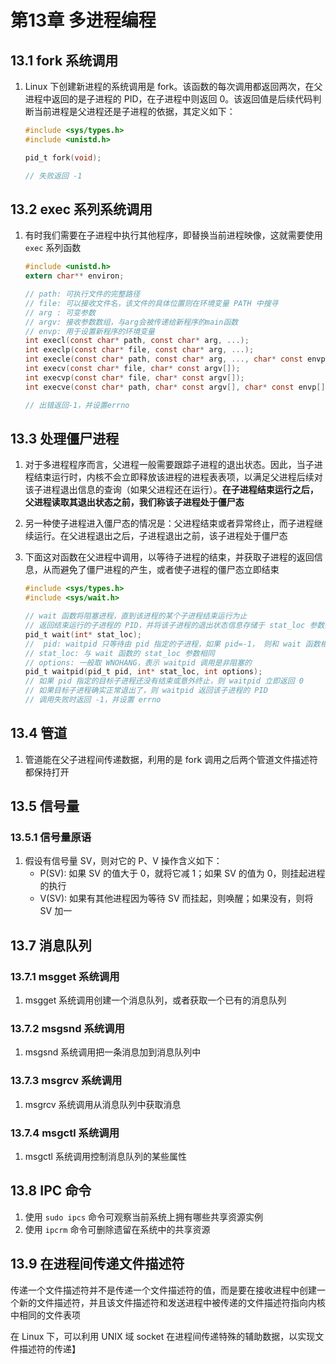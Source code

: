 # 第13章 多进程编程

## 13.1 fork 系统调用

1. Linux 下创建新进程的系统调用是 fork。该函数的每次调用都返回两次，在父进程中返回的是子进程的 PID，在子进程中则返回 0。该返回值是后续代码判断当前进程是父进程还是子进程的依据，其定义如下：

   ```c
   #include <sys/types.h>
   #include <unistd.h>

   pid_t fork(void);

   // 失败返回 -1
   ```

## 13.2 exec 系列系统调用

1. 有时我们需要在子进程中执行其他程序，即替换当前进程映像，这就需要使用 `exec` 系列函数

   ```c
   #include <unistd.h>
   extern char** environ;

   // path: 可执行文件的完整路径
   // file: 可以接收文件名，该文件的具体位置则在环境变量 PATH 中搜寻
   // arg : 可变参数
   // argv: 接收参数数组，与arg会被传递给新程序的main函数
   // envp: 用于设置新程序的环境变量
   int execl(const char* path, const char* arg, ...);
   int execlp(const char* file, const char* arg, ...);
   int execle(const char* path, const char* arg, ..., char* const envp[]);
   int execv(const char* file, char* const argv[]);
   int execvp(const char* file, char* const argv[]);
   int execve(const char* path, char* const argv[], char* const envp[]);

   // 出错返回-1，并设置errno
   ```

## 13.3 处理僵尸进程

1. 对于多进程程序而言，父进程一般需要跟踪子进程的退出状态。因此，当子进程结束运行时，内核不会立即释放该进程的进程表表项，以满足父进程后续对该子进程退出信息的查询（如果父进程还在运行）。**在子进程结束运行之后，父进程读取其退出状态之前，我们称该子进程处于僵尸态**
2. 另一种使子进程进入僵尸态的情况是：父进程结束或者异常终止，而子进程继续运行。在父进程退出之后，子进程退出之前，该子进程处于僵尸态
3. 下面这对函数在父进程中调用，以等待子进程的结束，并获取子进程的返回信息，从而避免了僵尸进程的产生，或者使子进程的僵尸态立即结束

   ```c
   #include <sys/types.h>
   #include <sys/wait.h>

   // wait 函数将阻塞进程，直到该进程的某个子进程结束运行为止
   // 返回结束运行的子进程的 PID，并将该子进程的退出状态信息存储于 stat_loc 参数指向的内存中
   pid_t wait(int* stat_loc);
   //  pid: waitpid 只等待由 pid 指定的子进程，如果 pid=-1， 则和 wait 函数相同，即等待任意一个子进程结束
   // stat_loc: 与 wait 函数的 stat_loc 参数相同
   // options: 一般取 WNOHANG，表示 waitpid 调用是非阻塞的
   pid_t waitpid(pid_t pid, int* stat_loc, int options);
   // 如果 pid 指定的目标子进程还没有结束或意外终止，则 waitpid 立即返回 0
   // 如果目标子进程确实正常退出了，则 waitpid 返回该子进程的 PID
   // 调用失败时返回 -1，并设置 errno
   ```

## 13.4 管道

1. 管道能在父子进程间传递数据，利用的是 fork 调用之后两个管道文件描述符都保持打开

## 13.5 信号量

### 13.5.1 信号量原语

1. 假设有信号量 SV，则对它的 P、V 操作含义如下：
   * P(SV): 如果 SV 的值大于 0，就将它减 1；如果 SV 的值为 0，则挂起进程的执行
   * V(SV): 如果有其他进程因为等待 SV 而挂起，则唤醒；如果没有，则将 SV 加一

## 13.7 消息队列

### 13.7.1 msgget 系统调用

1. msgget 系统调用创建一个消息队列，或者获取一个已有的消息队列

### 13.7.2 msgsnd 系统调用

1. msgsnd 系统调用把一条消息加到消息队列中

### 13.7.3 msgrcv 系统调用

1. msgrcv 系统调用从消息队列中获取消息

### 13.7.4 msgctl 系统调用

1. msgctl 系统调用控制消息队列的某些属性

## 13.8 IPC 命令

1. 使用 `sudo ipcs` 命令可观察当前系统上拥有哪些共享资源实例
2. 使用 `ipcrm` 命令可删除遗留在系统中的共享资源

## 13.9 在进程间传递文件描述符

传递一个文件描述符并不是传递一个文件描述符的值，而是要在接收进程中创建一个新的文件描述符，并且该文件描述符和发送进程中被传递的文件描述符指向内核中相同的文件表项

在 Linux 下，可以利用 UNIX 域 socket 在进程间传递特殊的辅助数据，以实现文件描述符的传递】

